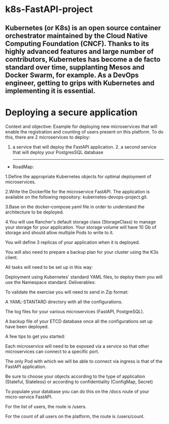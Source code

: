 # k8s-FastAPI-project
Kubernetes (or K8s) is an open source container orchestrator maintained by the Cloud Native Computing Foundation (CNCF). Thanks to its highly advanced features and large number of contributors, Kubernetes has become a de facto standard over time, supplanting Mesos and Docker Swarm, for example. As a DevOps engineer, getting to grips with Kubernetes and implementing it is essential.
------------------------------------------------------------------------------------------------
# Deploying a secure application
Context and objective:
 Example for deploying new microservices that will enable the registration and counting of users present on this platform. To do this, there are  2 microservices to deploy:
 
1. a service that will deploy the  FastAPI application.    2. a second service that will deploy your PostgresSQL database

   ---------------------------------------------------------------------

- RoadMap:

1.Define the appropriate Kubernetes objects for optimal deployment of microservices.

2.Write the Dockerfile for the microservice FastAPI. The application is available on the following repository: kubernetes-devops-project.git.

3.Base  on the docker-compose.yaml file in order to understand the architecture to be deployed.

4.You will use Rancher's default storage class (StorageClass) to manage your storage for your application. Your storage volume will have 10 Gb of storage and should allow multiple Pods to write to it.

You will define 3 replicas of your application when it is deployed.

You will also need to prepare a backup plan for your cluster using the K3s client.

All tasks will need to be set up in this way:

Deployment using Kubernetes' standard YAML files, to deploy them you will use the Namespace standard.
Deliverables:

To validate the exercise you will need to send in Zip format:

A YAML-STANTARD directory with all the configurations.

The log files for your various microservices (FastAPI, PostgreSQL).

A backup file of your ETCD database once all the configurations set up have been deployed.

A few tips to get you started:

Each microservice will need to be exposed via a service so that other microservices can connect to a specific port.

The only Pod with which we will be able to connect via ingress is that of the FastAPI application.

Be sure to choose your objects according to the type of application (Stateful, Stateless) or according to confidentiality (ConfigMap, Secret)

To populate your database you can do this on the /docs route of your micro-service FastAPI.

For the list of users, the route is /users.

For the count of all users on the platform, the route is /users/count.









